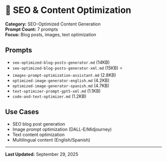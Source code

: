# 📝 SEO & Content Optimization

**Category:** SEO-Optimized Content Generation  
**Prompt Count:** 7 prompts  
**Focus:** Blog posts, images, text optimization

## Prompts

- `seo-optimized-blog-posts-generator.md` (14KB)
- `seo-optimized-blog-posts-generator-xml.md` (15KB) ⭐
- `images-prompt-optimization-assistant.md` (2.8KB)
- `optimized-image-generator-english.md` (4.2KB)
- `optimized-image-generator-spanish.md` (4.7KB)
- `text-optimizer-prompt-gpt5-xml.md` (1.1KB)
- `code-and-text-optimizer.md` (1.2KB)

## Use Cases

- SEO blog post generation
- Image prompt optimization (DALL-E/Midjourney)
- Text content optimization
- Multilingual content (English/Spanish)

---

**Last Updated:** September 29, 2025

